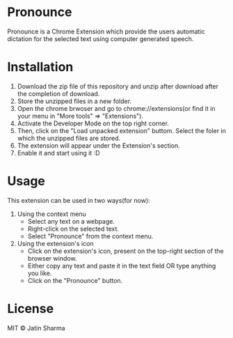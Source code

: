 # Pronounce
Pronounce is a Chrome Extension which provide the users automatic dictation for the selected text using computer generated speech.
   
# Installation
1. Download the zip file of this repository and unzip after download after the completion of download.
2. Store the unzipped files in a new folder.
3. Open the chrome brwoser and go to chrome://extensions(or find it in your menu in "More tools" => "Extensions").
4. Activate the Developer Mode on the top right corner. 
5. Then, click on the "Load unpacked extension" buttom. Select the foler in which the unzipped files are stored.
6. The extension will appear under the Extension's section.
7. Enable it and start using it :D

# Usage
This extension can be used in two ways(for now):
 1. Using the context menu
    - Select any text on a webpage.
    - Right-click on the selected text.
    - Select "Pronounce" from the context menu.
 2. Using the extension's icon
    - Click on the extension's icon, present on the top-right section of the browser window.
    - Either copy any text and paste it in the text field OR type anything you like.
    - Click on the "Pronounce" button.
    
# License
MIT © Jatin Sharma
